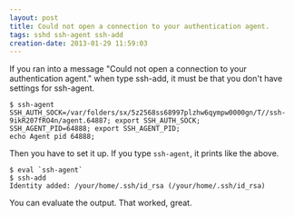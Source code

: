 ```yaml
---
layout: post
title: Could not open a connection to your authentication agent.
tags: sshd ssh-agent ssh-add
creation-date: 2013-01-29 11:59:03
---
```


If you ran into a message "Could not open a connection to your authentication agent." when type ssh-add,
it must be that you don't have settings for ssh-agent.

    $ ssh-agent
    SSH_AUTH_SOCK=/var/folders/sx/5z2568ss68997plzhw6qympw0000gn/T//ssh-9ikR207fRO4n/agent.64887; export SSH_AUTH_SOCK;
    SSH_AGENT_PID=64888; export SSH_AGENT_PID;
    echo Agent pid 64888;

Then you have to set it up.
If you type `ssh-agent`, it prints like the above.

    $ eval `ssh-agent`
    $ ssh-add
    Identity added: /your/home/.ssh/id_rsa (/your/home/.ssh/id_rsa)

You can evaluate the output.
That worked, great.
